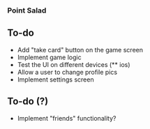### Point Salad ###

## To-do
* Add "take card" button on the game screen
* Implement game logic
* Test the UI on different devices (** ios)
* Allow a user to change profile pics
* Implement settings screen

## To-do (?)
* Implement "friends" functionality?

